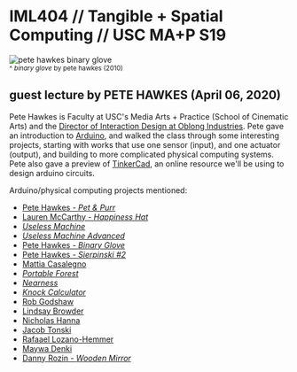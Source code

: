 # IML404 // Tangible + Spatial Computing // USC MA+P S19   

![pete hawkes binary glove](http://games.ucla.edu/wp-content/uploads/2010/01/binary_glove-960x414.jpg)  
<sup>^ _binary glove_ by pete hawkes (2010)</sup>

## guest lecture by PETE HAWKES (April 06, 2020)
Pete Hawkes is Faculty at USC's Media Arts + Practice (School of Cinematic Arts) and the [Director of Interaction Design at Oblong Industries](https://www.oblong.com/company/people). Pete gave an introduction to [Arduino](https://www.arduino.cc), and walked the class through some interesting projects, starting with works that use one sensor (input), and one actuator (output), and building to more complicated physical computing systems.  Pete also gave a preview of [TinkerCad](https://www.tinkercad.com/), an online resource we'll be using to design arduino circuits.

Arduino/physical computing projects mentioned:
- [Pete Hawkes - _Pet & Purr_](https://vimeo.com/8619142)  
- [Lauren McCarthy - _Happiness Hat_](https://www.youtube.com/watch?v=y_umsd5FP5Y)   
- [_Useless Machine_](https://vimeo.com/27098663)   
- [_Useless Machine Advanced_](http://www.youtube.com/watch?v=Djc8FPHs45o)  
- [Pete Hawkes - _Binary Glove_](https://vimeo.com/9054854)
- [Pete Hawkes - _Sierpinski #2_](https://vimeo.com/9481952)
- [Mattia Casalegno](http://classes.dma.ucla.edu/Fall09/252A/projects/mattia/p2.html)   
- [_Portable Forest_](https://vimeo.com/7498222)   
- [_Nearness_](https://vimeo.com/6588461)   
- [_Knock Calculator_](https://vimeo.com/60773296)   
- [Rob Godshaw](https://vimeo.com/36133244)   
- [Lindsay Browder](http://vimeo.com/66664402)   
- [Nicholas Hanna](http://vimeo.com/29306086)   
- [Jacob Tonski](https://vimeo.com/72826106)   
- [Rafaael Lozano-Hemmer](http://www.lozano-hemmer.com/tape_recorders.php)   
- [Maywa Denki](http://bit.ly/ZgXnpG)   
- [Danny Rozin - _Wooden Mirror_](http://www.youtube.com/watch?v=BZysu9QcceM)   

